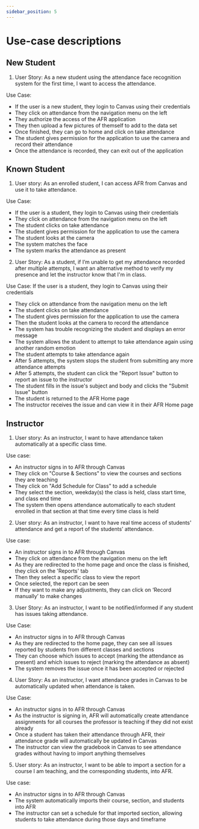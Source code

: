 ```yaml
---
sidebar_position: 5
---
```


# Use-case descriptions

## New Student
1. User Story:
As a new student using the attendance face recognition system for the first time, I want to access the attendance.

Use Case:
- If the user is a new student, they login to Canvas using their credentials
- They click on attendance from the navigation menu on the left
- They authorize the access of the AFR application
- They then upload a few pictures of themself to add to the data set
- Once finished, they can go to home and click on take attendance
- The student gives permission for the application to use the camera and record their attendance
- Once the attendance is recorded, they can exit out of the application

## Known Student
1.	User story:
As an enrolled student, I can access AFR from Canvas and use it to take attendance.

Use Case:
-	If the user is a student, they login to Canvas using their credentials
- They click on attendance from the navigation menu on the left
- The student clicks on take attendance
- The student gives permission for the application to use the camera
-	The student looks at the camera
-	The system matches the face
-	The system marks the attendance as present


2. User Story:
As a student, if I’m unable to get my attendance recorded after multiple attempts, I want an alternative method to verify my presence and let the instructor know that I'm in class.

Use Case:
If the user is a student, they login to Canvas using their credentials
- They click on attendance from the navigation menu on the left
- The student clicks on take attendance
- The student gives permission for the application to use the camera
-	Then the student looks at the camera to record the attendance
-	The system has trouble recognizing the student and displays an error message
- The system allows the student to attempt to take attendance again using another random emotion
- The student attempts to take attendance again
- After 5 attempts, the system stops the student from submitting any more attendance attempts
- After 5 attempts, the student can click the "Report Issue" button to report an issue to the instructor
- The student fills in the issue's subject and body and clicks the "Submit Issue" button
- The student is returned to the AFR Home page
-	The instructor receives the issue and can view it in their AFR Home page


## Instructor
1.	User story:
As an instructor, I want to have attendance taken automatically at a specific class time.

Use case:
-	An instructor signs in to AFR through Canvas
-	They click on "Course & Sections" to view the courses and sections they are teaching
-	They click on "Add Schedule for Class" to add a schedule
-	They select the section, weekday(s) the class is held, class start time, and class end time
- The system then opens attendance automatically to each student enrolled in that section at that time every time class is held


2.	User story:
As an instructor, I want to have real time access of students' attendance and get a report of the students’ attendance.<br/>

Use case:
-	An instructor signs in to AFR through Canvas
-	They click on attendance from the navigation menu on the left
-	As they are redirected to the home page and once the class is finished, they click on the 'Reports' tab
-	Then they select a specific class to view the report
-	Once selected, the report can be seen
-	If they want to make any adjustments, they can click on ‘Record manually’ to make changes


3. User Story:
As an instructor, I want to be notified/informed if any student has issues taking attendance.

Use Case:
-	An instructor signs in to AFR through Canvas
-	As they are redirected to the home page, they can see all issues reported by students from different classes and sections
-	They can choose which issues to accept (marking the attendance as present) and which issues to reject (marking the attendance as absent)
-	The system removes the issue once it has been accepted or rejected


4. User Story:
As an instructor, I want attendance grades in Canvas to be automatically updated when attendance is taken.<br/>

Use Case:
 - An instructor signs in to AFR through Canvas
 - As the instructor is signing in, AFR will automatically create attendance assignments for all courses the professor is teaching if they did not exist already
 - Once a student has taken their attendance through AFR, their attendance grade will automatically be updated in Canvas
 - The instructor can view the gradebook in Canvas to see attendance grades without having to import anything themselves


5. User story:
As an instructor, I want to be able to import a section for a course I am teaching, and the corresponding students, into AFR.

Use case:
 - An instructor signs in to AFR through Canvas
 -	The system automatically imports their course, section, and students into AFR
 -	The instructor can set a schedule for that imported section, allowing students to take attendance during those days and timeframe

